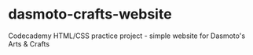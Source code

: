 # dasmoto-crafts-website
Codecademy HTML/CSS practice project - simple website for Dasmoto's Arts &amp; Crafts
